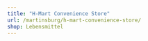 ```yaml
---
title: "H-Mart Convenience Store"
url: /martinsburg/h-mart-convenience-store/
shop: Lebensmittel
---
```


